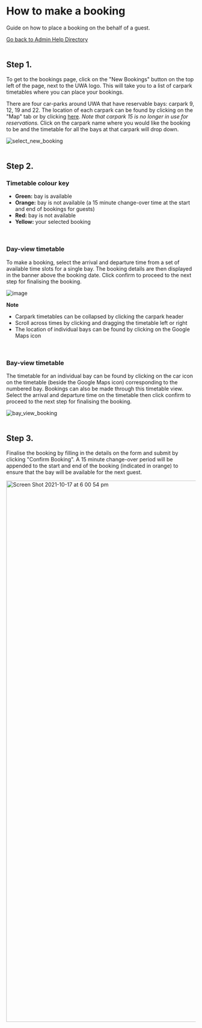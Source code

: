 # How to make a booking
Guide on how to place a booking on the behalf of a guest. 

[Go back to Admin Help Directory](https://thomcleary.github.io/cits3200-unipark-booking/admin_directory)
<br><br>

## Step 1.

To get to the bookings page, click on the "New Bookings" button on the top left of the page, next to the UWA logo. This will take you to a list of carpark timetables where you can place your bookings. 

There are four car-parks around UWA that have reservable bays: carpark 9, 12, 19 and 22. The location of each carpark can be found by clicking on the "Map" tab or by clicking [here](https://user-images.githubusercontent.com/88474382/137065444-b87ecfaa-c6ed-447b-b4d2-4f203ae4bb74.png). *Note that carpark 15 is no longer in use for reservations.* Click on the carpark name where you would like the booking to be and the timetable for all the bays at that carpark will drop down.

![select_new_booking](https://user-images.githubusercontent.com/88474382/137627861-7851a7f5-44c1-45b7-9d2f-1bcdd9ec1e7b.png)
<br><br>

## Step 2.

### Timetable colour key
- **Green:** bay is available
- **Orange:** bay is not available (a 15 minute change-over time at the start and end of bookings for guests)
- **Red:** bay is not available
- **Yellow:** your selected booking
<br>

### Day-view timetable
To make a booking, select the arrival and departure time from a set of available time slots for a single bay. The booking details are then displayed in the banner above the booking date. Click confirm to proceed to the next step for finalising the booking.

![image](https://user-images.githubusercontent.com/88474382/137623024-e32ab1bb-da3f-4310-9723-90ef39bb1ff9.png)

**Note**
- Carpark timetables can be collapsed by clicking the carpark header
- Scroll across times by clicking and dragging the timetable left or right
- The location of individual bays can be found by clicking on the Google Maps icon
<br>

### Bay-view timetable

The timetable for an individual bay can be found by clicking on the car icon on the timetable (beside the Google Maps icon) corresponding to the numbered bay. Bookings can also be made through this timetable view. Select the arrival and departure time on the timetable then click confirm to proceed to the next step for finalising the booking.

![bay_view_booking](https://user-images.githubusercontent.com/88474382/137615863-9fc14418-0e63-495a-9baf-f6daad741cac.png)
<br><br>

## Step 3.

Finalise the booking by filling in the details on the form and submit by clicking "Confirm Booking". A 15 minute change-over period will be appended to the start and end of the booking (indicated in orange) to ensure that the bay will be available for the next guest.

<img width="1440" alt="Screen Shot 2021-10-17 at 6 00 54 pm" src="https://user-images.githubusercontent.com/88474382/137623035-dbda956f-e63d-4311-a93c-60ee5214cd54.png">
<br><br>
